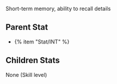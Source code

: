 Short-term memory, ability to recall details

## Parent Stat

* {% item "Stat/INT" %}

## Children Stats

None (Skill level)
